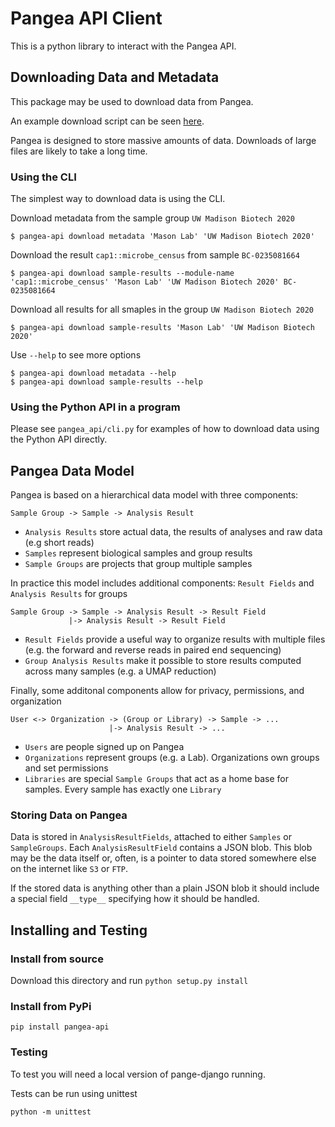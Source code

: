 
# Pangea API Client

This is a python library to interact with the Pangea API.


## Downloading Data and Metadata

This package may be used to download data from Pangea.

An example download script can be seen [here](https://gist.github.com/dcdanko/c70304e5eb9c20fc81111929598edda0).

Pangea is designed to store massive amounts of data. Downloads of large files are likely to take a long time.

### Using the CLI

The simplest way to download data is using the CLI.

Download metadata from the sample group `UW Madison Biotech 2020`
```
$ pangea-api download metadata 'Mason Lab' 'UW Madison Biotech 2020'
```

Download the result `cap1::microbe_census` from sample `BC-0235081664`

```
$ pangea-api download sample-results --module-name 'cap1::microbe_census' 'Mason Lab' 'UW Madison Biotech 2020' BC-0235081664
```

Download all results for all smaples in the group `UW Madison Biotech 2020`
```
$ pangea-api download sample-results 'Mason Lab' 'UW Madison Biotech 2020'
```

Use `--help` to see more options
```
$ pangea-api download metadata --help
$ pangea-api download sample-results --help
```

### Using the Python API in a program

Please see `pangea_api/cli.py` for examples of how to download data using the Python API directly.

## Pangea Data Model

Pangea is based on a hierarchical data model with three components:
```
Sample Group -> Sample -> Analysis Result
```

- `Analysis Results` store actual data, the results of analyses and raw data (e.g short reads)
- `Samples` represent biological samples and group results 
- `Sample Groups` are projects that group multiple samples

In practice this model includes additional components: `Result Fields` and `Analysis Results` for groups

```
Sample Group -> Sample -> Analysis Result -> Result Field
             |-> Analysis Result -> Result Field
```

- `Result Fields` provide a useful way to organize results with multiple files (e.g. the forward and reverse reads in paired end sequencing)
- `Group Analysis Results` make it possible to store results computed across many samples (e.g. a UMAP reduction)

Finally, some additonal components allow for privacy, permissions, and organization

```
User <-> Organization -> (Group or Library) -> Sample -> ...
                      |-> Analysis Result -> ...
```

- `Users` are people signed up on Pangea
- `Organizations` represent groups (e.g. a Lab). Organizations own groups and set permissions
- `Libraries` are special `Sample Groups` that act as a home base for samples. Every sample has exactly one `Library`

### Storing Data on Pangea

Data is stored in `AnalysisResultFields`, attached to either `Samples` or `SampleGroups`. Each `AnalysisResultField` contains a JSON blob. This blob may be the data itself or, often, is a pointer to data stored somewhere else on the internet like `S3` or `FTP`.

If the stored data is anything other than a plain JSON blob it should include a special field `__type__` specifying how it should be handled.

## Installing and Testing

### Install from source

Download this directory and run `python setup.py install`

### Install from PyPi

`pip install pangea-api`

### Testing

To test you will need a local version of pange-django running.

Tests can be run using unittest
```
python -m unittest
```

